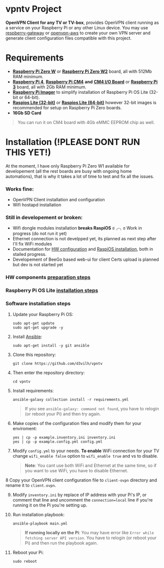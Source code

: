 # vpntv Project
**OpenVPN Client for any TV or TV-box**, provides OpenVPN client running as a service on your Raspberry Pi or any other Linux device. You may use [respberry-gateway](https://github.com/d3vilh/raspberry-gateway) or [openvpn-aws](https://github.com/d3vilh/openvpn-aws) to create your own VPN server and generate client configuration files compatible with this project.

# Requirements
- [**Raspberry Pi Zero W**](https://www.raspberrypi.org/products/raspberry-pi-zero-w/) or [**Raspberry Pi Zero W2**](https://www.raspberrypi.org/products/raspberry-pi-zero-w-2/) board, all with 512Mb RAM minimum.
- [**Raspberry Pi 4**](https://www.raspberrypi.com/products/raspberry-pi-4-model-b/), [**Raspberry Pi CM4**](https://www.raspberrypi.com/products/compute-module-4/?variant=raspberry-pi-cm4001000) **and** [**CM4 I/O Board**](https://www.raspberrypi.com/products/compute-module-4-io-board/) or [**Raspberry Pi 3**](https://www.raspberrypi.com/products/raspberry-pi-3-model-b-plus/) board, all with 2Gb RAM minimum.
- [**Raspberry Pi Imager**](https://www.raspberrypi.com/software/) to simplify installation of Raspberry Pi OS Lite (32-bit or 64-bit).
- [**Raspios Lite (32-bit)**](https://downloads.raspberrypi.org/raspios_lite_armhf/images/) or [**Raspios Lite (64-bit)**](https://downloads.raspberrypi.org/raspios_lite_arm64/images/) however 32-bit images is recommended for setup on Raspberry Pi Zero boards.
- **16Gb SD Card**
> You can run it on CM4 board with 4Gb eMMC EEPROM chip as well.

# Installation (!PLEASE DONT RUN THIS YET!)
At the moment, I have only Raspberry Pi Zero W1 available for developement (all the rest boards are busy with ongoing home automations), that is why it takes a lot of time to test and fix all the issues. 

### Works fine:
* OpenVPN Client installation and configuration
* Wifi hostapd installation

### Still in developement or broken:
* Wifi dongle modules installation **breaks RaspiOS** ಠ╭╮ಠ Work in progress (do not run it yet)
* Ethernet connection is not develpped yet, its planned as next step after I'll fix WiFi modules
* Documentation for [HW configuration](https://github.com/d3vilh/vpntv-hardware) and [RaspiOS installation](https://github.com/d3vilh/vpntv-hardware/tree/main/imager-configuration), both in stailed progress.
* Developement of BeeGo based web-ui for client Certs upload is planned but dev is not started yet

 ### HW components [preparation steps](https://github.com/d3vilh/vpntv-hardware)
 ### Raspberry Pi OS Lite [installation steps](https://github.com/d3vilh/vpntv-hardware/tree/main/imager-configuration)
 ### Software installation steps
  1. Update your Raspberry Pi OS:
     ```shell
     sudo apt-get update
     sudo apt-get upgrade -y
     ```
  2. Install [Ansible](https://docs.ansible.com/ansible/latest/installation_guide/intro_installation.html):
     ```shell 
     sudo apt-get install -y git ansible
     ```
  3. Clone this repository: 
     ```shell
     git clone https://github.com/d3vilh/vpntv
     ```
  4. Then enter the repository directory: 
     ```shell 
     cd vpntv
     ```
  5. Install requirements: 
     ```shell
     ansible-galaxy collection install -r requirements.yml
     ```
     > If you see `ansible-galaxy: command not found`, you have to relogin (or reboot your Pi) and then try again.
  6. Make copies of the configuration files and modify them for your enviroment:
     ```shell
     yes | cp -p example.inventory.ini inventory.ini 
     yes | cp -p example.config.yml config.yml
     ```
  7.  Modify `config.yml` to your needs.
     **To enable** WiFi connection for your TV change `wifi_enable false` option to `wifi_enable true` and vs to disable.
     
      > **Note**:  You cant use both WiFi and Ethernet at the same time, so if you want to use WiFi, you have to disable Ethernet.
   
  8 Copy your OpenVPN client configuration file to `client-ovpn` directory and rename it to `client.ovpn`.

  9. Modify `inventory.ini` by replace of IP address with your Pi's IP, or comment that line and uncomment the `connection=local` line if you're running it on the Pi you're setting up.
   
  10. Run installation playbook:
      ```shell
      ansible-playbook main.yml
      ```
      > **If running locally on the Pi**: You may have error like `Error while fetching server API version`. You have to relogin (or reboot your Pi) and then run the playbook again.

  11. Reboot your Pi:
      ```shell
      sudo reboot
      ``` 